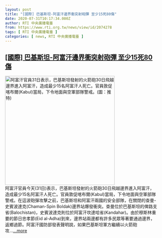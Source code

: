 ```yaml
---
layout: post
title: "[國際] 巴基斯坦-阿富汗邊界衝突射砲彈 至少15死80傷"
date: 2020-07-31T10:17:34.000Z
author: RTI 中央廣播電臺
from: https://www.rti.org.tw/news/view/id/2074278
tags: [ RTI 中央廣播電臺 ]
categories: [ news, RTI 中央廣播電臺 ]
---
```

<!--1596190654000-->
[[國際] 巴基斯坦-阿富汗邊界衝突射砲彈 至少15死80傷](https://www.rti.org.tw/news/view/id/2074278)
------

<div>
<img src="https://static.rti.org.tw/assets/thumbnails/2020/07/31/1b61015a9cf526429008850a89a8c265.jpg" width="360" alt="阿富汗官員31日表示，巴基斯坦發射的火箭砲30日飛越邊界進入阿富汗，造成最少15名阿富汗人死亡。官員敦促喀布爾(Kabul)當局，下令地面與空軍部隊警戒。(圖：推特)" title="阿富汗官員31日表示，巴基斯坦發射的火箭砲30日飛越邊界進入阿富汗，造成最少15名阿富汗人死亡。官員敦促喀布爾(Kabul)當局，下令地面與空軍部隊警戒。(圖：推特)"><br>阿富汗官員今天(31日)表示，巴基斯坦發射的火箭砲30日飛越邊界進入阿富汗，造成最少15名阿富汗人死亡。官員敦促喀布爾(Kabul)當局，下令地面與空軍部隊警戒。在這波砲彈攻擊之前，巴基斯坦和阿富汗兩國的安全部隊，在關閉的查曼-史賓波達克(Chaman-Spin Boldak)邊界站爆發衝突。查曼位於巴基斯坦的俾路支省(Balochistan)，史賓波達克則位於阿富汗坎達哈省(Kandahar)。由於穆斯林重要的節日忠孝節(Eid al-Adha)到來，邊界站兩邊都有許多民眾等著要通過邊界，返鄉過節。阿富汗國防部發表聲明說，如果巴基斯坦軍方繼續以火箭砲攻...<a target="_blank" href="https://www.rti.org.tw/news/view/id/2074278">...more</a>
</div>
